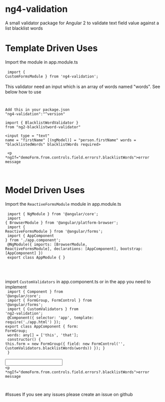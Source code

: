 # ng4-validation
A small validator package for Angular 2 to validate text field value against a list blacklist words

# Template Driven Uses 
Import the module in app.module.ts <br/><br/>
<code>
import { CustomFormsModule } from 'ng4-validation';
</code>
<br/><br/>
This validator need an input which is an array of words named "words". See below how to use 

<code><br/><br/>Add this in your package.json "ng4-validation":"^version" 
<br/><br/>import { BlacklistWordValidator } from "ng2-blacklistword-validator"
<br/><br/><input  type = "text" name = "firstName" [(ngModel)] = "person.firstName"
        words = "blacklistedWords" blacklistWords required><br/><br/>
        <p *ngIf="demoForm.from.controls.field.errors?.blacklistWords">error message</p>
</code>  
             
             
# Model Driven Uses 
Import the <code>ReactiveFormsModule</code> module in app.module.ts <br/><br/>
<code>
import { NgModule } from '@angular/core';<br/>
import { BrowserModule } from '@angular/platform-browser';<br/>
import { ReactiveFormsModule } from '@angular/forms';<br/>
import { AppComponent } from './app.component';<br/>
@NgModule({
    imports: [BrowserModule, ReactiveFormsModule],
    declarations: [AppComponent],
    bootstrap: [AppComponent]
})<br/>
export class AppModule {
}
</code>

<br/><br/>

import <code>CustomValidators</code> in app.component.ts or in the app you need to implement<br/>
<code>
import { Component } from '@angular/core';<br/>
import { FormGroup, FormControl } from '@angular/forms';<br/>
import { CustomValidators } from 'ng2-validation';<br/>
@Component({
    selector: 'app',
    template: require('./app.html')
});<br/>export class AppComponent {
    form: FormGroup;<br/>
    words: any[] = ['this', 'that'];<br/>
    constructor() {
        this.form = new FormGroup({
            field: new FormControl('', CustomValidators.blacklistWords(words))
        });
    }<br/>
}<br/>
<input type="text" formControlName="field"/><br/><p *ngIf="demoForm.from.controls.field.errors?.blacklistWords">error message</p>
</code>
                    
#Issues
If you see any issues please create an issue on github